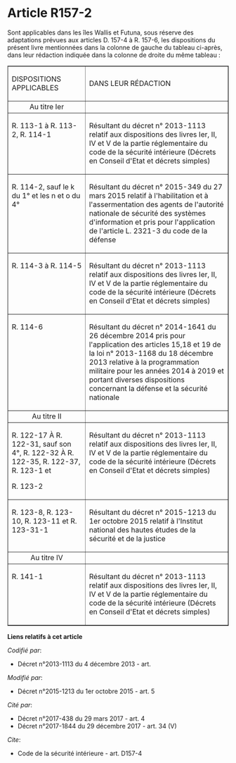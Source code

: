 # Article R157-2

Sont applicables dans les îles Wallis et Futuna, sous réserve des adaptations prévues aux articles D. 157-4 à R. 157-6, les
dispositions du présent livre mentionnées dans la colonne de gauche du tableau ci-après, dans leur rédaction indiquée dans la
colonne de droite du même tableau : 

<table border="1">
  <tbody>
    <tr>
      <td>

DISPOSITIONS APPLICABLES 

</td>
      <td>

DANS LEUR RÉDACTION 

</td>
    </tr>
    <tr>
      <td align="center">Au titre Ier 

</td>
      <td align="center">

</td>
    </tr>
    <tr>
      <td align="left" valign="top">

R. 113-1 à R. 113-2, R. 114-1 

</td>
      <td align="left" valign="top">

Résultant du décret n° 2013-1113 relatif aux dispositions des livres Ier, II, IV et V de la partie réglementaire du code de
la sécurité intérieure (Décrets en Conseil d'Etat et décrets simples) 

</td>
    </tr>
    <tr>
      <td align="left" valign="top">

R. 114-2, sauf le k du 1° et les n et o du 4° 

</td>
      <td align="left" valign="top">

Résultant du décret n° 2015-349 du 27 mars 2015 relatif à l'habilitation et à l'assermentation des agents de l'autorité
nationale de sécurité des systèmes d'information et pris pour l'application de l'article L. 2321-3 du code de la défense 

</td>
    </tr>
    <tr>
      <td align="left" valign="top">

R. 114-3 à R. 114-5 

</td>
      <td align="left" valign="top">

Résultant du décret n° 2013-1113 relatif aux dispositions des livres Ier, II, IV et V de la partie réglementaire du code de
la sécurité intérieure (Décrets en Conseil d'Etat et décrets simples) 

</td>
    </tr>
    <tr>
      <td align="left" valign="top">

R. 114-6 

</td>
      <td align="left" valign="top">

Résultant du décret n° 2014-1641 du 26 décembre 2014 pris pour l'application des articles 15,18 et 19 de la loi n° 2013-1168
du 18 décembre 2013 relative à la programmation militaire pour les années 2014 à 2019 et portant diverses dispositions
concernant la défense et la sécurité nationale 

</td>
    </tr>
    <tr>
      <td align="center">Au titre II 

</td>
      <td align="center">

</td>
    </tr>
    <tr>
      <td align="left" valign="top">

R. 122-17 À R. 122-31, sauf son 4°, R. 122-32 À R. 122-35, R. 122-37, R. 123-1 et

R. 123-2 

</td>
      <td align="left" valign="top">

Résultant du décret n° 2013-1113 relatif aux dispositions des livres Ier, II, IV et V de la partie réglementaire du code de
la sécurité intérieure (Décrets en Conseil d'Etat et décrets simples) 

</td>
    </tr>
    <tr>
      <td align="left" valign="top">

R. 123-8, R. 123-10, R. 123-11 et R. 123-31-1 

</td>
      <td align="left" valign="top">

Résultant du décret n° 2015-1213 du 1er octobre 2015 relatif à l'Institut national des hautes études de la sécurité et de la
justice 

</td>
    </tr>
    <tr>
      <td align="center">Au titre IV 

</td>
      <td align="center">

</td>
    </tr>
    <tr>
      <td align="left" valign="top">

R. 141-1 

</td>
      <td align="left" valign="top">

Résultant du décret n° 2013-1113 relatif aux dispositions des livres Ier, II, IV et V de la partie réglementaire du code de
la sécurité intérieure (Décrets en Conseil d'Etat et décrets simples)

</td>
    </tr>
  </tbody>
</table>

**Liens relatifs à cet article**

_Codifié par_:

  - Décret n°2013-1113 du 4 décembre 2013 - art.

_Modifié par_:

  - Décret n°2015-1213 du 1er octobre 2015 - art. 5

_Cité par_:

  - Décret n°2017-438 du 29 mars 2017 - art. 4
  - Décret n°2017-1844 du 29 décembre 2017 - art. 34 (V)

_Cite_:

  - Code de la sécurité intérieure - art. D157-4
